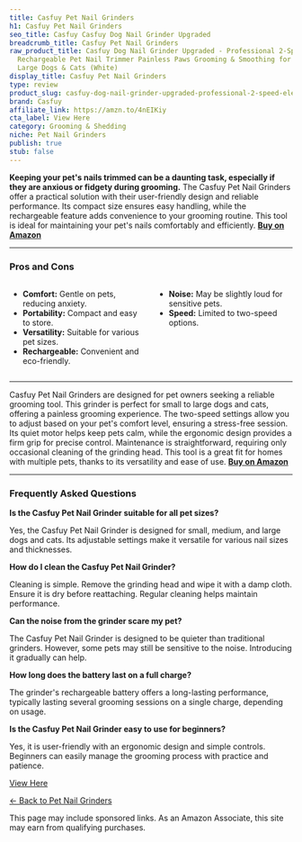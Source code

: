 ```yaml
---
title: Casfuy Pet Nail Grinders
h1: Casfuy Pet Nail Grinders
seo_title: Casfuy Casfuy Dog Nail Grinder Upgraded
breadcrumb_title: Casfuy Pet Nail Grinders
raw_product_title: Casfuy Dog Nail Grinder Upgraded - Professional 2-Speed Electric
  Rechargeable Pet Nail Trimmer Painless Paws Grooming & Smoothing for Small Medium
  Large Dogs & Cats (White)
display_title: Casfuy Pet Nail Grinders
type: review
product_slug: casfuy-dog-nail-grinder-upgraded-professional-2-speed-electric-recharge-ee80d5d9
brand: Casfuy
affiliate_link: https://amzn.to/4nEIKiy
cta_label: View Here
category: Grooming & Shedding
niche: Pet Nail Grinders
publish: true
stub: false
---
```


<div id="intro" class="full-width">
  <p><strong>Keeping your pet's nails trimmed can be a daunting task, especially if they are anxious or fidgety during grooming.</strong> The Casfuy Pet Nail Grinders offer a practical solution with their user-friendly design and reliable performance. Its compact size ensures easy handling, while the rechargeable feature adds convenience to your grooming routine. This tool is ideal for maintaining your pet's nails comfortably and efficiently. <a href="https://amzn.to/4nEIKiy" rel="nofollow sponsored noopener" target="_blank"><strong>Buy on Amazon</strong></a></p>
</div>

<hr />
<h3 id="pros-cons">Pros and Cons</h3>
<div class="pc-grid" style="display:grid;grid-template-columns:1fr 1fr;gap:16px;">
  <ul>
    <li><strong>Comfort:</strong> Gentle on pets, reducing anxiety.</li>
    <li><strong>Portability:</strong> Compact and easy to store.</li>
    <li><strong>Versatility:</strong> Suitable for various pet sizes.</li>
    <li><strong>Rechargeable:</strong> Convenient and eco-friendly.</li>
  </ul>
  <ul>
    <li><strong>Noise:</strong> May be slightly loud for sensitive pets.</li>
    <li><strong>Speed:</strong> Limited to two-speed options.</li>
  </ul>
</div>
<hr />

<div class="full-width">
  <p>Casfuy Pet Nail Grinders are designed for pet owners seeking a reliable grooming tool. This grinder is perfect for small to large dogs and cats, offering a painless grooming experience. The two-speed settings allow you to adjust based on your pet's comfort level, ensuring a stress-free session. Its quiet motor helps keep pets calm, while the ergonomic design provides a firm grip for precise control. Maintenance is straightforward, requiring only occasional cleaning of the grinding head. This tool is a great fit for homes with multiple pets, thanks to its versatility and ease of use. <a href="https://amzn.to/4nEIKiy" rel="nofollow sponsored noopener" target="_blank"><strong>Buy on Amazon</strong></a></p>
</div>

<hr />
<h3 id="faqs">Frequently Asked Questions</h3>

<p><strong>Is the Casfuy Pet Nail Grinder suitable for all pet sizes?</strong></p>
<p>Yes, the Casfuy Pet Nail Grinder is designed for small, medium, and large dogs and cats. Its adjustable settings make it versatile for various nail sizes and thicknesses.</p>

<p><strong>How do I clean the Casfuy Pet Nail Grinder?</strong></p>
<p>Cleaning is simple. Remove the grinding head and wipe it with a damp cloth. Ensure it is dry before reattaching. Regular cleaning helps maintain performance.</p>

<p><strong>Can the noise from the grinder scare my pet?</strong></p>
<p>The Casfuy Pet Nail Grinder is designed to be quieter than traditional grinders. However, some pets may still be sensitive to the noise. Introducing it gradually can help.</p>

<p><strong>How long does the battery last on a full charge?</strong></p>
<p>The grinder's rechargeable battery offers a long-lasting performance, typically lasting several grooming sessions on a single charge, depending on usage.</p>

<p><strong>Is the Casfuy Pet Nail Grinder easy to use for beginners?</strong></p>
<p>Yes, it is user-friendly with an ergonomic design and simple controls. Beginners can easily manage the grooming process with practice and patience.</p>
<p><a class="btn" href="https://amzn.to/4nEIKiy" target="_blank" rel="nofollow sponsored noopener">View Here</a></p>
<p><a href="/roundups/grooming-shedding/pet-nail-grinders/">← Back to Pet Nail Grinders</a></p>
<aside class="disclosure">This page may include sponsored links. As an Amazon Associate, this site may earn from qualifying purchases.</aside>
